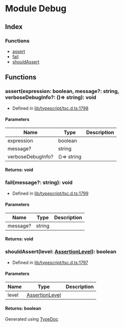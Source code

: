 # Module Debug


## Index

### Functions
* [assert](ts.debug.md#assert)
* [fail](ts.debug.md#fail)
* [shouldAssert](ts.debug.md#shouldassert)

## Functions

### assert(expression: boolean, message?: string, verboseDebugInfo?: ()=> string): void
  
* Defined in [lib/typescript/tsc.d.ts:1798](https://github.com/kimamula/typedoc/blob/HEAD/src/lib/typescript/tsc.d.ts#L1798)


#### Parameters

| Name | Type | Description |
| ---- | ---- | ---- |
| expression | boolean|  |
| message? | string|  |
| verboseDebugInfo? | ()=> string|  |

#### Returns: void

### fail(message?: string): void
  
* Defined in [lib/typescript/tsc.d.ts:1799](https://github.com/kimamula/typedoc/blob/HEAD/src/lib/typescript/tsc.d.ts#L1799)


#### Parameters

| Name | Type | Description |
| ---- | ---- | ---- |
| message? | string|  |

#### Returns: void

### shouldAssert(level: [AssertionLevel](../enums/ts.assertionlevel.md)): boolean
  
* Defined in [lib/typescript/tsc.d.ts:1797](https://github.com/kimamula/typedoc/blob/HEAD/src/lib/typescript/tsc.d.ts#L1797)


#### Parameters

| Name | Type | Description |
| ---- | ---- | ---- |
| level | [AssertionLevel](../enums/ts.assertionlevel.md)|  |

#### Returns: boolean


Generated using [TypeDoc](http://typedoc.io)
